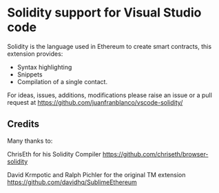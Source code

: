 # Solidity support for Visual Studio code
Solidity is the language used in Ethereum to create smart contracts, this extension provides: 

* Syntax highlighting
* Snippets
* Compilation of a single contact.

For ideas, issues, additions, modifications please raise an issue or a pull request at https://github.com/juanfranblanco/vscode-solidity/

## Credits
Many thanks to:

ChrisEth for his Solidity Compiler https://github.com/chriseth/browser-solidity

David Krmpotic and Ralph Pichler for the original TM extension
https://github.com/davidhq/SublimeEthereum
